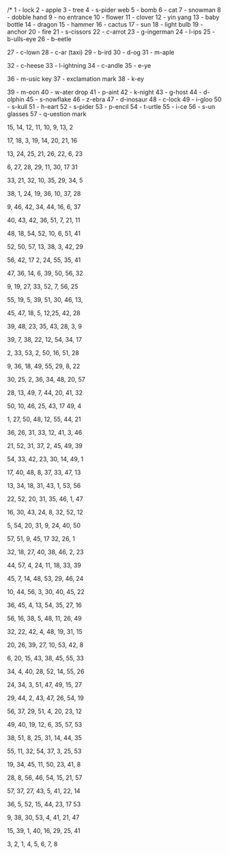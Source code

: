/* 
1 - lock
2 - apple
3 - tree
4 - s-pider web
5 - bomb
6 - cat
7 - snowman
8 - dobble hand
            9 - no entrance
10 - flower
11 - clover
12 - yin yang
13 - baby bottle
14 - dragon
15 - hammer
16 - cactus
17 - sun
18 - light bulb
19 - anchor
20 - fire
21 - s-cissors
22 - c-arrot
23 - g-ingerman
24 - l-ips
25 - b-ulls-eye
26 - b-eetle

27 - c-lown
28 - c-ar (taxi)
29 - b-ird
30 - d-og
31 - m-aple

32 - c-heese
33 - l-ightning 
34 - c-andle
35 - e-ye

36 - m-usic key
37 - exclamation mark
38 - k-ey

39 - m-oon
40 - w-ater drop
41 - p-aint
42 - k-night
43 - g-host
44 - d-olphin
45 - s-nowflake
46 - z-ebra
47 - d-inosaur
48 - c-lock
49 - i-gloo 
50 - s-kull
51 - h-eart
52 - s-pider
53  - p-encil
54 - t-urtle
55 - i-ce
56 - s-un glasses
57 - q-uestion mark

15, 14, 12, 11, 10, 9, 13, 2

17, 18, 3, 19, 14, 20, 21, 16

13, 24, 25, 21, 26, 22, 6,  23

6,  27, 28, 29, 11, 30, 17 31


33, 21, 32, 10, 35, 29, 34, 5

38, 1, 24, 19, 36, 10, 37, 28

9, 46, 42, 34, 44, 16, 6,  37

40, 43, 42, 36, 51, 7, 21, 11

48, 18, 54, 52, 10, 6,  51, 41

52, 50, 57, 13, 38, 3, 42, 29

56, 42, 17 2, 24, 55, 35, 41

47, 36, 14, 6,  39, 50, 56, 32

9, 19, 27, 33, 52, 7, 56, 25

55, 19, 5,  39, 51, 30, 46, 13,

45, 47, 18, 5,  12,25, 42, 28

39, 48, 23, 35, 43, 28, 3, 9

39, 7, 38, 22, 12, 54, 34, 17

2, 33, 53, 2, 50, 16, 51, 28

9, 36, 18, 49, 55, 29, 8, 22

30, 25, 2, 36, 34, 48, 20, 57

28, 13, 49, 7, 44, 20, 41, 32

50, 10, 46, 25, 43, 17 49, 4

1, 27, 50, 48, 12, 55, 44, 21

36, 26, 31, 33, 12, 41, 3, 46

21, 52, 31, 37, 2, 45, 49, 39

54, 33, 42, 23, 30, 14, 49, 1

17, 40, 48, 8, 37, 33, 47, 13

13, 34, 18, 31, 43, 1, 53, 56

22, 52, 20, 31, 35, 46, 1, 47

16, 30, 43, 24, 8, 32, 52, 12

5,  54, 20, 31, 9, 24, 40, 50

57, 51, 9, 45, 17 32, 26, 1

32, 18, 27, 40, 38, 46, 2, 23

44, 57, 4, 24, 11, 18, 33, 39

45, 7, 14, 48, 53, 29, 46, 24

10, 44, 56, 3, 30, 40, 45, 22

36, 45, 4, 13, 54, 35, 27, 16

56, 16, 38, 5,  48, 11, 26, 49

32, 22, 42, 4, 48, 19, 31, 15

20, 26, 39, 27, 10, 53, 42, 8

6,  20, 15, 43, 38, 45, 55, 33

34, 4, 40, 28, 52,  14, 55, 26

24, 34, 3, 51, 47, 49, 15, 27

29, 44, 2, 43, 47, 26, 54, 19

56, 37, 29, 51, 4, 20, 23, 12

49, 40, 19, 12, 6,  35, 57, 53

38, 51, 8, 25, 31, 14, 44, 35

55, 11, 32, 54, 37, 3, 25, 53

19, 34, 45, 11, 50, 23, 41, 8

28, 8, 56, 46, 54, 15, 21, 57

57, 37, 27, 43, 5,  41, 22, 14

36, 5,  52, 15, 44, 23, 17 53

9, 38, 30, 53, 4, 41, 21, 47


15, 39, 1, 40, 16, 29, 25, 41

3, 2, 1, 4, 5,  6,  7, 8
